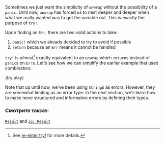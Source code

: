 Sometimes we just want the simplicity of `unwrap` without the possibility of
a `panic`. Until now, `unwrap` has forced us to nest deeper and deeper when
what we really wanted was to get the variable *out*. This is exactly the purpose of `try!`.

Upon finding an `Err`, there are two valid actions to take:

1. `panic!` which we already decided to try to avoid if possible
2. `return` because an `Err` means it cannot be handled

`try!` is *almost*[^1] exactly equivalent to an `unwrap` which `return`s
instead of `panic`s on `Err`s. Let's see how we can simplify the earlier
example that used combinators:

{try.play}

Note that up until now, we've been using `String`s as errors. However, they
are somewhat limiting as an error type. In the next section, we'll learn how
to make more structured and informative errors by defining their types.

[^1]: See [re-enter try!][re_enter_try] for more details.

### Смотрите также:

[`Result`][result] and [`io::Result`][io_result]

[result]: https://doc.rust-lang.org/std/result/enum.Result.html
[io_result]: https://doc.rust-lang.org/std/io/type.Result.html
[re_enter_try]: ../../error/reenter_try.html
